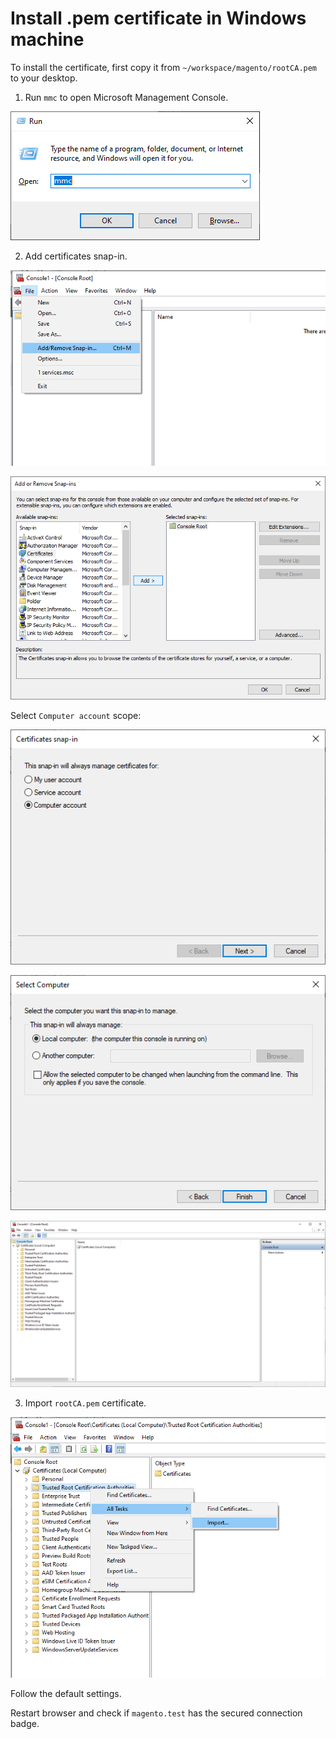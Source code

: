 # Install .pem certificate in Windows machine

To install the certificate, first copy it from `~/workspace/magento/rootCA.pem` to your desktop.

1. Run `mmc` to open Microsoft Management Console.

![Run MMC](images/run_mmc.png)

2. Add certificates snap-in.

![Add Snap-in](images/add_snap_in.png)

![](images/add_snap_in_2.png)

Select `Computer account` scope:

![](images/certificates_snap_in.png)

![](images/certificates_snap_in_2.png)

![](images/mmc.png)

3. Import `rootCA.pem` certificate.

![](images/import_certificate.png)

Follow the default settings.

Restart browser and check if `magento.test` has the secured connection badge.